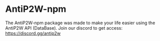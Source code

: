 # AntiP2W-npm
The AntiP2W-npm package was made to make your life easier using the AntiP2W API (DataBase). Join our discord to get access: https://discord.gg/antip2w
